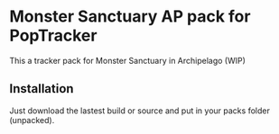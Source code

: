 # Monster Sanctuary AP pack for PopTracker

This a tracker pack for Monster Sanctuary in Archipelago (WIP)

## Installation

Just download the lastest build or source and put in your packs folder (unpacked).